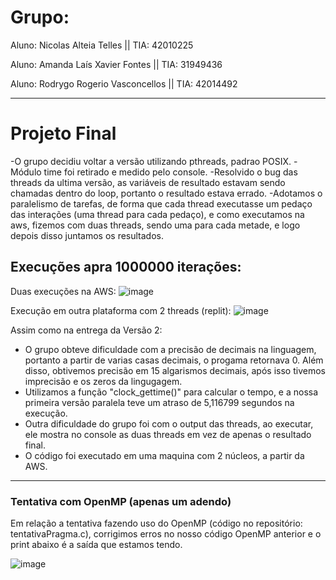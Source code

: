 # Grupo:

Aluno: Nicolas Alteia Telles || TIA: 42010225

Aluno: Amanda Laís Xavier Fontes || TIA: 31949436

Aluno: Rodrygo Rogerio Vasconcellos || TIA: 42014492


---

# Projeto Final

-O grupo decidiu voltar a versão utilizando pthreads, padrao POSIX.
-Módulo time foi retirado e medido pelo console.
-Resolvido o bug das threads da ultima versão, as variáveis de resultado estavam sendo chamadas dentro do loop, portanto o resultado estava errado.
-Adotamos o paralelismo de tarefas, de forma que cada thread executasse um pedaço das interações (uma thread para cada pedaço), e como executamos na aws, fizemos com duas threads, sendo uma para cada metade, e logo depois disso juntamos os resultados.

## Execuções apra 1000000 iterações:

Duas execuções na AWS:
![image](https://user-images.githubusercontent.com/101070201/203726887-9db66276-564b-4cba-b660-f793eb026547.png)

Execução em outra plataforma com 2 threads (replit):
![image](https://user-images.githubusercontent.com/101070201/203727644-2dd6f818-d750-4d21-89eb-6587d3cf78c7.png)



Assim como na entrega da Versão 2:
* O grupo obteve dificuldade com a precisão de decimais na linguagem, portanto a partir de varias casas decimais, o progama retornava 0. Além disso, obtivemos precisão em 15 algarismos decimais, após isso tivemos imprecisão e os zeros da lingugagem.
* Utilizamos a função "clock_gettime()" para calcular o tempo, e a nossa primeira versão paralela teve um atraso de 5,116799 segundos na execução.
* Outra dificuldade do grupo foi com o output das threads, ao executar, ele mostra no console as duas threads em vez de apenas o resultado final.
* O código foi executado em uma maquina com 2 núcleos, a partir da AWS.

---

### Tentativa com OpenMP (apenas um adendo)

Em relação a tentativa fazendo uso do OpenMP (código no repositório: tentativaPragma.c), corrigimos erros no nosso código OpenMP anterior e o print abaixo é a saída que estamos tendo.

![image](https://user-images.githubusercontent.com/100282290/203701102-f5ae8907-4824-4347-bd64-9ad8d7436c70.png)
